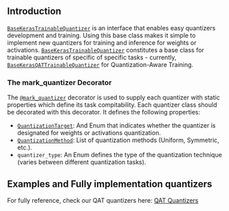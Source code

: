 ## Introduction

[`BaseKerasTrainableQuantizer`](base_keras_quantizer.py) is an interface that enables easy quantizers development and training. 
Using this base class makes it simple to implement new quantizers for training and inference for weights or activations.
[`BaseKerasTrainableQuantizer`](base_keras_quantizer.py) constitutes a base class for trainable quantizers of specific of specific tasks - currently, [`BaseKerasQATTrainableQuantizer`](../../../qat/keras/quantizer/base_keras_qat_quantizer.py) for Quantization-Aware Training.

### The mark_quantizer Decorator
The [`@mark_quantizer`](../../inferable_infrastructure/common/base_inferable_quantizer.py) decorator is used to supply each quantizer with static properties which define its task compitability. Each quantizer class should be decorated with this decorator. It defines the following properties:
 - [`QuantizationTarget`](../../inferable_infrastructure/common/base_inferable_quantizer.py): And Enum that indicates whether the quantizer is designated for weights or activations quantization.
 - [`QuantizationMethod`](../../../target_platform_capabilities/target_platform/op_quantization_config.py): List of quantization methods (Uniform, Symmetric, etc.).
 - `quantizer_type`: An Enum defines the type of the quantization technique (varies between different quantization tasks).

## Examples and Fully implementation quantizers
For fully reference, check our QAT quantizers here:
[QAT Quantizers](../../../qat/keras/README.md)
